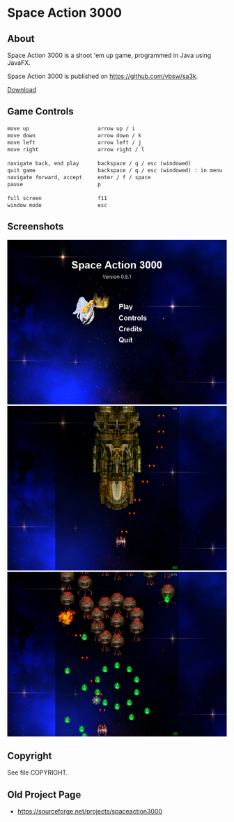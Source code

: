 # Space Action 3000

## About
Space Action 3000 is a shoot 'em up game, programmed in Java using JavaFX.

Space Action 3000 is published on <https://github.com/vbsw/sa3k>.

[Download](https://github.com/vbsw/sa3k/archive/master.zip) 

## Game Controls
	move up                      arrow up / i
	move down                    arrow down / k
	move left                    arrow left / j
	move right                   arrow right / l

	navigate back, end play      backspace / q / esc (windowed)
	quit game                    backspace / q / esc (windowed) : in menu
	navigate forward, accept     enter / f / space
	pause                        p

	full screen                  f11
	window mode                  esc

## Screenshots

![Menu](res/image/screenshots/screenshot1.png)
![Introduction](res/image/screenshots/screenshot2.png)
![Gameplay](res/image/screenshots/screenshot3.png)

## Copyright
See file COPYRIGHT.

## Old Project Page
- <https://sourceforge.net/projects/spaceaction3000>
